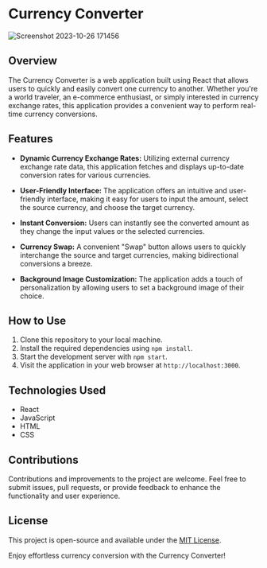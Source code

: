 # Currency Converter

![Screenshot 2023-10-26 171456](https://github.com/anshul-132002/Currency_CalCulator/assets/128448038/63b7a29e-457e-4fc6-a7f2-f30c9de5b120)


## Overview

The Currency Converter is a web application built using React that allows users to quickly and easily convert one currency to another. Whether you're a world traveler, an e-commerce enthusiast, or simply interested in currency exchange rates, this application provides a convenient way to perform real-time currency conversions.

## Features

- **Dynamic Currency Exchange Rates:** Utilizing external currency exchange rate data, this application fetches and displays up-to-date conversion rates for various currencies.

- **User-Friendly Interface:** The application offers an intuitive and user-friendly interface, making it easy for users to input the amount, select the source currency, and choose the target currency.

- **Instant Conversion:** Users can instantly see the converted amount as they change the input values or the selected currencies.

- **Currency Swap:** A convenient "Swap" button allows users to quickly interchange the source and target currencies, making bidirectional conversions a breeze.

- **Background Image Customization:** The application adds a touch of personalization by allowing users to set a background image of their choice.

## How to Use

1. Clone this repository to your local machine.
2. Install the required dependencies using `npm install`.
3. Start the development server with `npm start`.
4. Visit the application in your web browser at `http://localhost:3000`.
   

## Technologies Used

- React
- JavaScript
- HTML
- CSS

## Contributions

Contributions and improvements to the project are welcome. Feel free to submit issues, pull requests, or provide feedback to enhance the functionality and user experience.

## License

This project is open-source and available under the [MIT License](insert-link-to-license).

Enjoy effortless currency conversion with the Currency Converter!

